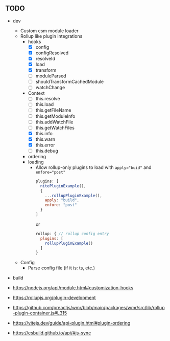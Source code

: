 ## TODO

- dev
  - Custom esm module loader
  - Rollup like plugin integrations
    - hooks
      - [x] config
      - [x] configResolved
      - [x] resolveId
      - [x] load
      - [x] transform
      - [ ] moduleParsed
      - [ ] shouldTransformCachedModule
      - [ ] watchChange
    - Context
      - [ ] this.resolve
      - [ ] this.load
      - [ ] this.getFileName
      - [ ] this.getModuleInfo
      - [ ] this.addWatchFile
      - [ ] this.getWatchFiles
      - [x] this.info
      - [x] this.warn
      - [x] this.error
      - [ ] this.debug
    - ordering
    - loading
      - Allow rollup-only plugins to load with `apply="buid"` and `enfore="post"`
        ```js
        plugins: [
          nitePluginExample(),
          {
            ...rollupPluginExample(),
            apply: "build",
            enfore: "post"
          }
        ]
        ```
        or
        ```js
        rollup: { // rollup config entry
          plugins: [
            rollupPluginExample()
          ]
        }
        ```
  - Config
    - Parse config file (if it is: ts, etc.)
- build
  
- https://nodejs.org/api/module.html#customization-hooks
- https://rollupjs.org/plugin-development
- https://github.com/preactjs/wmr/blob/main/packages/wmr/src/lib/rollup-plugin-container.js#L315
- https://vitejs.dev/guide/api-plugin.html#plugin-ordering
- https://esbuild.github.io/api/#js-sync